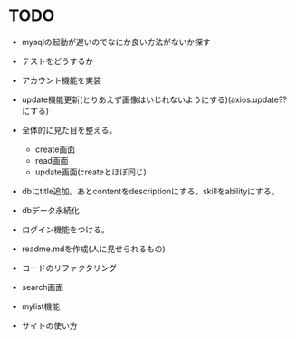 # TODO
- mysqlの起動が遅いのでなにか良い方法がないか探す
- テストをどうするか
- アカウント機能を実装

- update機能更新(とりあえず画像はいじれないようにする)(axios.update??にする)
- 全体的に見た目を整える。
  - create画面
  - read画面
  - update画面(createとほぼ同じ)
- dbにtitle追加。あとcontentをdescriptionにする。skillをabilityにする。
- dbデータ永続化
- ログイン機能をつける。

- readme.mdを作成(人に見せられるもの)
- コードのリファクタリング
- search画面
- mylist機能
- サイトの使い方
